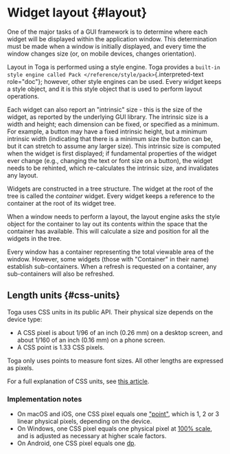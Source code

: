 # Widget layout {#layout}

One of the major tasks of a GUI framework is to determine where each
widget will be displayed within the application window. This
determination must be made when a window is initially displayed, and
every time the window changes size (or, on mobile devices, changes
orientation).

Layout in Toga is performed using a style engine. Toga provides a
`built-in style engine called Pack </reference/style/pack>`{.interpreted-text
role="doc"}; however, other style engines can be used. Every widget
keeps a style object, and it is this style object that is used to
perform layout operations.

Each widget can also report an "intrinsic" size - this is the size of
the widget, as reported by the underlying GUI library. The intrinsic
size is a width and height; each dimension can be fixed, or specified as
a minimum. For example, a button may have a fixed intrinsic height, but
a minimum intrinsic width (indicating that there is a minimum size the
button can be, but it can stretch to assume any larger size). This
intrinsic size is computed when the widget is first displayed; if
fundamental properties of the widget ever change (e.g., changing the
text or font size on a button), the widget needs to be rehinted, which
re-calculates the intrinsic size, and invalidates any layout.

Widgets are constructed in a tree structure. The widget at the root of
the tree is called the *container* widget. Every widget keeps a
reference to the container at the root of its widget tree.

When a window needs to perform a layout, the layout engine asks the
style object for the container to lay out its contents within the space
that the container has available. This will calculate a size and
position for all the widgets in the tree.

Every window has a container representing the total viewable area of the
window. However, some widgets (those with "Container" in their name)
establish sub-containers. When a refresh is requested on a container,
any sub-containers will also be refreshed.

## Length units {#css-units}

Toga uses CSS units in its public API. Their physical size depends on
the device type:

- A CSS pixel is about 1/96 of an inch (0.26 mm) on a desktop screen,
  and about 1/160 of an inch (0.16 mm) on a phone screen.
- A CSS point is 1.33 CSS pixels.

Toga only uses points to measure font sizes. All other lengths are
expressed as pixels.

For a full explanation of CSS units, see [this
article](https://hacks.mozilla.org/2013/09/css-length-explained/).

### Implementation notes

- On macOS and iOS, one CSS pixel equals one
  ["point"](https://developer.apple.com/library/archive/documentation/GraphicsAnimation/Conceptual/HighResolutionOSX/Explained/Explained.html),
  which is 1, 2 or 3 linear physical pixels, depending on the device.
- On Windows, one CSS pixel equals one physical pixel at [100%
  scale](https://support.microsoft.com/en-us/windows/view-display-settings-in-windows-37f0e05e-98a9-474c-317a-e85422daa8bb),
  and is adjusted as necessary at higher scale factors.
- On Android, one CSS pixel equals one
  [dp](https://developer.android.com/training/multiscreen/screendensities#TaskUseDP).
